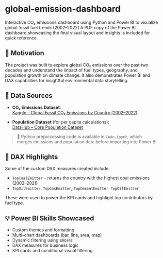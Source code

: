 # global-emission-dashboard
Interactive CO₂ emissions dashboard using Python and Power BI to visualize global fossil fuel trends (2002–2022)
A PDF copy of the Power BI dashboard showcasing the final visual layout and insights is included for quick reference.

## 🚀 Motivation

The project was built to explore global CO₂ emissions over the past two decades and understand the impact of fuel types, geography, and population growth on climate change. It also demonstrates Power BI and DAX capabilities for insightful environmental data storytelling.

## 📁 Data Sources

- **CO₂ Emissions Dataset**:  
  [Kaggle – Global Fossil CO₂ Emissions by Country (2002–2022)](https://www.kaggle.com/datasets/thedevastator/global-fossil-co2-emissions-by-country-2002-2022)

- **Population Dataset** (for per capita calculations):  
  [DataHub – Core Population Dataset](https://datahub.io/core/population)

> 🧪 Python preprocessing code is available in `Code.ipynb`, which merges emissions and population data before importing into Power BI.


## 🧠 DAX Highlights

Some of the custom DAX measures created include:

- `TopCoalEmitter` – returns the country with the highest coal emissions (2002–2021)
- `TopOilEmitter`, `TopGasEmitter`, `TopCementEmitter`, `TopOilEmitter`

These were used to power the KPI cards and highlight top contributors by fuel type.

## 💡 Power BI Skills Showcased

- Custom themes and formatting
- Multi-chart dashboards (bar, line, area, map)
- Dynamic filtering using slicers
- DAX measures for business logic
- KPI cards and conditional visual filtering
